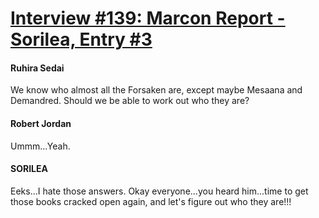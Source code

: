 # [Interview #139: Marcon Report - Sorilea, Entry #3](https://www.theoryland.com/intvmain.php?i=139#3)

#### Ruhira Sedai

We know who almost all the Forsaken are, except maybe Mesaana and Demandred. Should we be able to work out who they are?

#### Robert Jordan

Ummm...Yeah.

#### SORILEA

Eeks...I hate those answers. Okay everyone...you heard him...time to get those books cracked open again, and let's figure out who they are!!!

